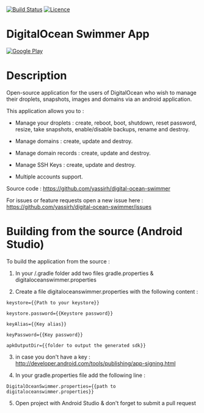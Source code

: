 [![Build Status](https://travis-ci.org/yassirh/digitalocean-swimmer.svg?branch=master)](https://travis-ci.org/yassirh/digitalocean-swimmer)
[![Licence](https://img.shields.io/badge/license-MIT-blue.svg)](https://raw.githubusercontent.com/yassirh/digital-ocean-swimmer/master/LICENSE.md)

# DigitalOcean Swimmer App

[![Google Play](https://cloud.githubusercontent.com/assets/23243656/19977341/8d6d4be6-a1f3-11e6-9f10-bf53a4e43bf1.png)](https://play.google.com/store/apps/details?id=com.yassirh.digitalocean)

# Description

Open-source application for the users of DigitalOcean who wish to manage their droplets, snapshots, images and domains via an android application.

This application allows you to :

* Manage your droplets : create, reboot, boot, shutdown, reset password, resize, take snapshots, enable/disable backups, rename and destroy.

* Manage domains : create, update and destroy.

* Manage domain records : create, update and destroy.

* Manage SSH Keys : create, update and destroy.

* Multiple accounts support.

Source code : https://github.com/yassirh/digital-ocean-swimmer

For issues or feature requests open a new issue here : https://github.com/yassirh/digital-ocean-swimmer/issues

# Building from the source (Android Studio)

To build the application from the source :

1) In your <user>/.gradle folder add two files gradle.properties & digitaloceanswimmer.properties
 
2) Create a file digitaloceanswimmer.properties with the following content :

```
keystore={{Path to your keystore}}

keystore.password={{Keystore password}}

keyAlias={{Key alias}}

keyPassword={{Key password}}

apkOutputDir={{folder to output the generated sdk}}
```

3) in case you don't have a key : http://developer.android.com/tools/publishing/app-signing.html

4) In your gradle.properties file add the following line : 

```
DigitalOceanSwimmer.properties={{path to digitaloceanswimmer.properties}}
```

5) Open project with Android Studio & don't forget to submit a pull request 

